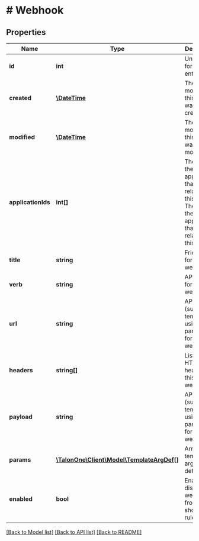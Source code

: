 # # Webhook

## Properties

Name | Type | Description | Notes
------------ | ------------- | ------------- | -------------
**id** | **int** | Unique ID for this entity. | 
**created** | [**\DateTime**](\DateTime.md) | The exact moment this entity was created. | 
**modified** | [**\DateTime**](\DateTime.md) | The exact moment this entity was last modified. | 
**applicationIds** | **int[]** | The IDs of the applications that are related to this entity. The IDs of the applications that are related to this entity. | 
**title** | **string** | Friendly title for this webhook | 
**verb** | **string** | API method for this webhook | 
**url** | **string** | API url (supports templating using parameters) for this webhook | 
**headers** | **string[]** | List of API HTTP headers for this webhook | 
**payload** | **string** | API payload (supports templating using parameters) for this webhook | [optional] 
**params** | [**\TalonOne\Client\Model\TemplateArgDef[]**](TemplateArgDef.md) | Array of template argument definitions | 
**enabled** | **bool** | Enables or disables webhook from showing in rule builder | 

[[Back to Model list]](../../README.md#documentation-for-models) [[Back to API list]](../../README.md#documentation-for-api-endpoints) [[Back to README]](../../README.md)



